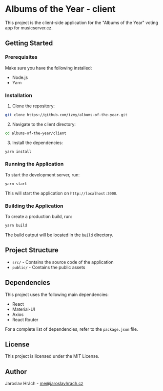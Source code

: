 # Albums of the Year - client

This project is the client-side application for the "Albums of the Year" voting app for musicserver.cz.

## Getting Started

### Prerequisites

Make sure you have the following installed:

- Node.js
- Yarn

### Installation

1. Clone the repository:
  ```sh
  git clone https://github.com/izmy/albums-of-the-year.git
  ```
2. Navigate to the client directory:
  ```sh
  cd albums-of-the-year/client
  ```
3. Install the dependencies:
  ```sh
  yarn install
  ```

### Running the Application

To start the development server, run:
```sh
yarn start
```

This will start the application on `http://localhost:3000`.

### Building the Application

To create a production build, run:
```sh
yarn build
```

The build output will be located in the `build` directory.

## Project Structure

- `src/` - Contains the source code of the application
- `public/` - Contains the public assets

## Dependencies

This project uses the following main dependencies:

- React
- Material-UI
- Axios
- React Router

For a complete list of dependencies, refer to the `package.json` file.

## License

This project is licensed under the MIT License.

## Author

Jaroslav Hrách - [me@jaroslavhrach.cz](mailto:me@jaroslavhrach.cz)